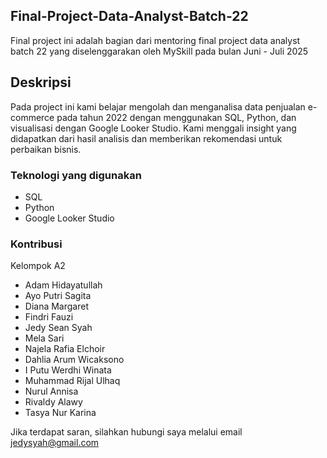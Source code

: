 ## Final-Project-Data-Analyst-Batch-22

Final project ini adalah bagian dari mentoring final project data analyst batch 22 yang diselenggarakan oleh MySkill pada bulan Juni - Juli 2025

## Deskripsi
Pada project ini kami belajar mengolah dan menganalisa data penjualan e-commerce pada tahun 2022 dengan menggunakan SQL, Python, dan visualisasi dengan Google Looker Studio. Kami menggali insight yang didapatkan dari hasil analisis dan memberikan rekomendasi untuk perbaikan bisnis.

### Teknologi yang digunakan
- SQL
- Python
- Google Looker Studio

### Kontribusi
Kelompok A2
- Adam Hidayatullah
- Ayo Putri Sagita
- Diana Margaret
- Findri Fauzi
- Jedy Sean Syah
- Mela Sari
- Najela Rafia Elchoir
- Dahlia Arum Wicaksono
- I Putu Werdhi Winata
- Muhammad Rijal Ulhaq
- Nurul Annisa
- Rivaldy Alawy
- Tasya Nur Karina

Jika terdapat saran, silahkan hubungi saya melalui email jedysyah@gmail.com
